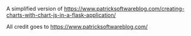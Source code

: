 A simplified version of https://www.patricksoftwareblog.com/creating-charts-with-chart-js-in-a-flask-application/

All credit goes to https://www.patricksoftwareblog.com/